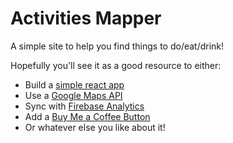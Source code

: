 # Activities Mapper

A simple site to help you find things to do/eat/drink!

Hopefully you'll see it as a good resource to either:
- Build a [simple react app](https://reactjs.org/docs/create-a-new-react-app.html)
- Use a [Google Maps API](https://developers.google.com/maps)
- Sync with [Firebase Analytics](https://firebase.google.com/docs/analytics)
- Add a [Buy Me a Coffee Button](https://www.buymeacoffee.com/)
- Or whatever else you like about it!
